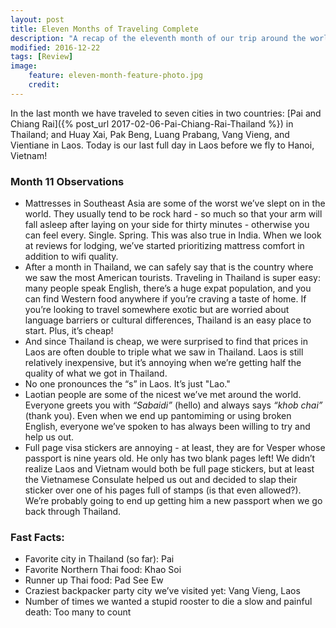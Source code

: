 ```yaml
---
layout: post
title: Eleven Months of Traveling Complete
description: "A recap of the eleventh month of our trip around the world."
modified: 2016-12-22
tags: [Review]
image:
    feature: eleven-month-feature-photo.jpg
    credit: 
---
```


In the last month we have traveled to seven cities in two countries: [Pai and Chiang Rai]({% post_url 2017-02-06-Pai-Chiang-Rai-Thailand %}) in Thailand; and Huay Xai, Pak Beng, Luang Prabang, Vang Vieng, and Vientiane in Laos. Today is our last full day in Laos before we fly to Hanoi, Vietnam!


### Month 11 Observations

- Mattresses in Southeast Asia are some of the worst we’ve slept on in the world. They usually tend to be rock hard - so much so that your arm will fall asleep after laying on your side for thirty minutes - otherwise you can feel every. Single. Spring. This was also true in India. When we look at reviews for lodging, we’ve started prioritizing mattress comfort in addition to wifi quality. 
- After a month in Thailand, we can safely say that is the country where we saw the most American tourists. Traveling in Thailand is super easy: many people speak English, there’s a huge expat population, and you can find Western food anywhere if you’re craving a taste of home. If you’re looking to travel somewhere exotic but are worried about language barriers or cultural differences, Thailand is an easy place to start. Plus, it’s cheap!
- And since Thailand is cheap, we were surprised to find that prices in Laos are often double to triple what we saw in Thailand. Laos is still relatively inexpensive, but it’s annoying when we’re getting half the quality of what we got in Thailand.  
- No one pronounces the “s” in Laos. It’s just "Lao."
- Laotian people are some of the nicest we’ve met around the world. Everyone greets you with *“Sabaidi”* (hello) and always says *“khob chai”* (thank you). Even when we end up pantomiming or using broken English, everyone we’ve spoken to has always been willing to try and help us out.
- Full page visa stickers are annoying - at least, they are for Vesper whose passport is nine years old. He only has two blank pages left! We didn’t realize Laos and Vietnam would both be full page stickers, but at least the Vietnamese Consulate helped us out and decided to slap their sticker over one of his pages full of stamps (is that even allowed?). We’re probably going to end up getting him a new passport when we go back through Thailand.


### Fast Facts:

- Favorite city in Thailand (so far): Pai
- Favorite Northern Thai food: Khao Soi
- Runner up Thai food: Pad See Ew
- Craziest backpacker party city we’ve visited yet: Vang Vieng, Laos
- Number of times we wanted a stupid rooster to die a slow and painful death: Too many to count